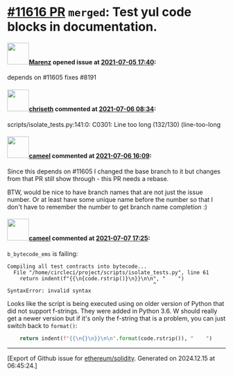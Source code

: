 # [\#11616 PR](https://github.com/ethereum/solidity/pull/11616) `merged`: Test yul code blocks in documentation.

#### <img src="https://avatars.githubusercontent.com/u/424752?u=2d50de05ec528b9b84f8b905a56e90669b0f8927&v=4" width="50">[Marenz](https://github.com/Marenz) opened issue at [2021-07-05 17:40](https://github.com/ethereum/solidity/pull/11616):

depends on #11605
fixes #8191

#### <img src="https://avatars.githubusercontent.com/u/9073706?v=4" width="50">[chriseth](https://github.com/chriseth) commented at [2021-07-06 08:34](https://github.com/ethereum/solidity/pull/11616#issuecomment-874570906):

scripts/isolate_tests.py:141:0: C0301: Line too long (132/130) (line-too-long

#### <img src="https://avatars.githubusercontent.com/u/137030?v=4" width="50">[cameel](https://github.com/cameel) commented at [2021-07-06 16:09](https://github.com/ethereum/solidity/pull/11616#issuecomment-874892624):

Since this depends on #11605 I changed the base branch to it but changes from that PR still show through - this PR needs a rebase.

BTW, would be nice to have branch names that are not just the issue number. Or at least have some unique name before the number so that I don't have to remember the number to get branch name completion :)

#### <img src="https://avatars.githubusercontent.com/u/137030?v=4" width="50">[cameel](https://github.com/cameel) commented at [2021-07-07 17:25](https://github.com/ethereum/solidity/pull/11616#issuecomment-875789205):

`b_bytecode_ems` is failing:
```
Compiling all test contracts into bytecode...
  File "/home/circleci/project/scripts/isolate_tests.py", line 61
    return indent(f"{{\n{code.rstrip()}\n}}\n\n", "    ")
                                               ^
SyntaxError: invalid syntax
```

Looks like the script is being executed using on older version of Python that did not support f-strings. They were added in Python 3.6. W should really get a newer version but if it's only the f-string that is a problem, you can just switch back to `format()`:
```python
    return indent(f"{{\n{}\n}}\n\n".format(code.rstrip()), "    ")
```


-------------------------------------------------------------------------------



[Export of Github issue for [ethereum/solidity](https://github.com/ethereum/solidity). Generated on 2024.12.15 at 06:45:24.]
